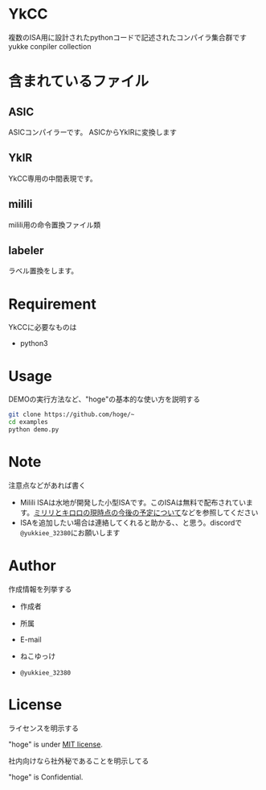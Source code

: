 # YkCC

複数のISA用に設計されたpythonコードで記述されたコンパイラ集合群です
yukke conpiler collection
 
# 含まれているファイル

## ASIC

ASICコンパイラーです。
ASICからYkIRに変換します

## YkIR

YkCC専用の中間表現です。

## milili

milili用の命令置換ファイル類

## labeler

ラベル置換をします。

# Requirement
 
YkCCに必要なものは
 
* python3
 
# Usage
 
DEMOの実行方法など、"hoge"の基本的な使い方を説明する
 
```bash
git clone https://github.com/hoge/~
cd examples
python demo.py
```
 
# Note
 
注意点などがあれば書く
* Milili ISAは水地が開発した小型ISAです。このISAは無料で配布されています。[ミリリとキロロの現時点の今後の予定について](https://note.com/kairozei_mizuti/n/ne3665631b84f)などを参照してください
* ISAを追加したい場合は連絡してくれると助かる、、と思う。discordで`@yukkiee_32380`にお願いします
# Author
 
作成情報を列挙する
 
* 作成者
* 所属
* E-mail

* ねこゆっけ
* `@yukkiee_32380`
 
# License
ライセンスを明示する
 
"hoge" is under [MIT license](https://en.wikipedia.org/wiki/MIT_License).
 
社内向けなら社外秘であることを明示してる
 
"hoge" is Confidential.